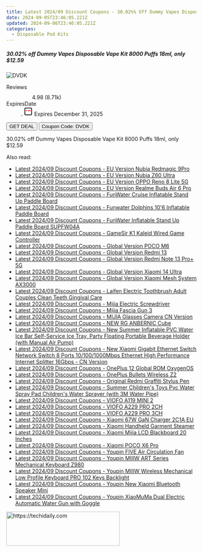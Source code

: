 ```yaml
---
title: Latest 2024/09 Discount Coupons - 30.02%% Off Dummy Vapes Disposable Vape Kit 8000 Puffs 18Ml, only $12.59
date: 2024-09-05T23:46:05.221Z
updated: 2024-09-06T23:46:05.221Z
categories:
  - Disposable Pod Kits
---
```



<div class="max-w-4xl mx-auto grid grid-cols-1 lg:max-w-5xl lg:gap-x-20 lg:grid-cols-2">
  <div class="relative p-3 col-start-1 row-start-1 flex flex-col-reverse rounded-lg bg-gradient-to-t from-black/75 via-black/0 sm:bg-none sm:row-start-2 sm:p-0 lg:row-start-1">
    <h5 class="mt-1 text-lg font-semibold text-white sm:text-slate-900 md:text-2xl dark:sm:text-white">30.02% off Dummy Vapes Disposable Vape Kit 8000 Puffs 18ml, only $12.59</h5>
  </div>
  
  <div class="col-start-1 col-end-3 row-start-1 grid gap-4 sm:mb-6 sm:grid-cols-4 lg:col-start-2 lg:row-span-6 lg:row-end-6 lg:mb-0 lg:gap-6">
      <img src="https://static.shareasale.com/image/90958/deal/000000_16905306585472.png" onClick="javascript:window.open(decodeURIComponent('https%3A%2F%2Fwww.shareasale.com%2Fu.cfm%3Fd%3D1046819%26m%3D90958%26u%3D4338022'), '_blank');void(0);" alt="DVDK" class="h-60 w-full rounded-lg object-cover sm:col-span-2 sm:h-52 lg:col-span-full" loading="lazy" />
    
  </div>
  <dl class="row-start-2 mt-4 flex items-center text-xs font-medium sm:row-start-3 sm:mt-1 md:mt-2.5 lg:row-start-2">
    <dt class="sr-only">Reviews</dt>
    <dd class="flex items-center text-indigo-600 dark:text-indigo-400">
      <svg width="24" height="24" fill="none" aria-hidden="true" class="mr-1 stroke-current dark:stroke-indigo-500">
        <path d="m12 5 2 5h5l-4 4 2.103 5L12 16l-5.103 3L9 14l-4-4h5l2-5Z" stroke-width="2" stroke-linecap="round" stroke-linejoin="round" />
      </svg>
      <span>4.98 <span class="font-normal text-slate-400">(8.71k)</span></span>
    </dd>
    <dt class="sr-only">ExpiresDate</dt>
    <dd class="flex items-center">
      <svg width="2" height="2" aria-hidden="true" fill="currentColor" class="mx-3 text-slate-300">
        <circle cx="1" cy="1" r="1" />
      </svg>
      <svg width="24" height="24" viewBox="0 0 24 24" fill="none" stroke="currentColor" stroke-width="2">
        <rect x="3" y="3" width="18" height="18" rx="2" fill="#fff" />
        <path d="M6 10L18 10" stroke="red" stroke-width="2" fill="none" />
        <path d="M10 6L10 18" stroke="#fff" stroke-width="2" fill="none" />
      </svg>
      Expires December 31, 2025    </dd>
  </dl>
  <div class="col-start-1 row-start-3 mt-4 self-center sm:col-start-2 sm:row-span-2 sm:row-start-2 sm:mt-0 lg:col-start-1 lg:row-start-3 lg:row-end-4 lg:mt-6">
    <button type="button" onClick="javascript:window.open(decodeURIComponent('https%3A%2F%2Fwww.shareasale.com%2Fu.cfm%3Fd%3D1046819%26m%3D90958%26u%3D4338022'), '_blank');void(0);" class="rounded-lg bg-red-600 px-3 py-2 text-sm font-medium leading-6 text-white">GET DEAL</button>
    <button type="button" onClick="javascript:window.open(decodeURIComponent('https%3A%2F%2Fwww.shareasale.com%2Fu.cfm%3Fd%3D1046819%26m%3D90958%26u%3D4338022'), '_blank');void(0);" class="border-dashed border-2 border-indigo-600 bg-green-100 text-sm leading-6 font-medium py-2 px-3 rounded-lg">Coupon Code: DVDK</button>
  </div>
  <p class="col-start-1 mt-4 text-sm leading-6 sm:col-span-2 lg:col-span-1 lg:row-start-4 lg:mt-6 dark:text-slate-400">
    30.02% off Dummy Vapes Disposable Vape Kit 8000 Puffs 18ml, only $12.59 
  </p>
</div>
<span class="atpl-alsoreadstyle">Also read:</span>
<div><ul>
<li><a href="https://coupons.techidaily.com/coupon-1117823-share-97331-sale/"><u>Latest 2024/09 Discount Coupons - EU Version Nubia Redmagic 9Pro</u></a></li>
<li><a href="https://coupons.techidaily.com/coupon-1117822-share-97331-sale/"><u>Latest 2024/09 Discount Coupons - EU Version Nubia Z60 Ultra</u></a></li>
<li><a href="https://coupons.techidaily.com/coupon-1117821-share-97331-sale/"><u>Latest 2024/09 Discount Coupons - EU Version OPPO Reno 8 Lite 5G</u></a></li>
<li><a href="https://coupons.techidaily.com/coupon-1117826-share-97331-sale/"><u>Latest 2024/09 Discount Coupons - EU Version Realme Buds Air 6 Pro</u></a></li>
<li><a href="https://coupons.techidaily.com/coupon-1117845-share-97331-sale/"><u>Latest 2024/09 Discount Coupons - FunWater Cruise Inflatable Stand Up Paddle Board</u></a></li>
<li><a href="https://coupons.techidaily.com/coupon-1117847-share-97331-sale/"><u>Latest 2024/09 Discount Coupons - Funwater Dolphins 10'6 Inflatable Paddle Board</u></a></li>
<li><a href="https://coupons.techidaily.com/coupon-1117846-share-97331-sale/"><u>Latest 2024/09 Discount Coupons - FunWater Inflatable Stand Up Paddle Board SUPFW04A</u></a></li>
<li><a href="https://coupons.techidaily.com/coupon-1117827-share-97331-sale/"><u>Latest 2024/09 Discount Coupons - GameSir K1 Kaleid Wired Game Controller</u></a></li>
<li><a href="https://coupons.techidaily.com/coupon-1117843-share-97331-sale/"><u>Latest 2024/09 Discount Coupons - Global Version POCO M6</u></a></li>
<li><a href="https://coupons.techidaily.com/coupon-1117835-share-97331-sale/"><u>Latest 2024/09 Discount Coupons - Global Version Redmi 13</u></a></li>
<li><a href="https://coupons.techidaily.com/coupon-1117849-share-97331-sale/"><u>Latest 2024/09 Discount Coupons - Global Version Redmi Note 13 Pro+ 5G</u></a></li>
<li><a href="https://coupons.techidaily.com/coupon-1117850-share-97331-sale/"><u>Latest 2024/09 Discount Coupons - Global Version Xiaomi 14 Ultra</u></a></li>
<li><a href="https://coupons.techidaily.com/coupon-1117824-share-97331-sale/"><u>Latest 2024/09 Discount Coupons - Global Version Xiaomi Mesh System AX3000</u></a></li>
<li><a href="https://coupons.techidaily.com/coupon-1117837-share-97331-sale/"><u>Latest 2024/09 Discount Coupons - Laifen Electric Toothbrush Adult Couples Clean Teeth Gingival Care</u></a></li>
<li><a href="https://coupons.techidaily.com/coupon-1117842-share-97331-sale/"><u>Latest 2024/09 Discount Coupons - Mijia Electric Screwdriver</u></a></li>
<li><a href="https://coupons.techidaily.com/coupon-1117839-share-97331-sale/"><u>Latest 2024/09 Discount Coupons - Mijia Fascia Gun 3</u></a></li>
<li><a href="https://coupons.techidaily.com/coupon-1117817-share-97331-sale/"><u>Latest 2024/09 Discount Coupons - MIJIA Glasses Camera CN Version</u></a></li>
<li><a href="https://coupons.techidaily.com/coupon-1117848-share-97331-sale/"><u>Latest 2024/09 Discount Coupons - NEW RG ANBERNIC Cube</u></a></li>
<li><a href="https://coupons.techidaily.com/coupon-1117828-share-97331-sale/"><u>Latest 2024/09 Discount Coupons - New Summer Inflatable PVC Water Ice Bar Self-Service Ice Tray, Party Floating Portable Beverage Holder (with Manual Air Pump)</u></a></li>
<li><a href="https://coupons.techidaily.com/coupon-1117841-share-97331-sale/"><u>Latest 2024/09 Discount Coupons - New Xiaomi Gigabit Ethernet Switch Network Switch 8 Ports 10/100/1000Mbps Ethernet High Performance Internet Splitter 16Gbps - CN Version</u></a></li>
<li><a href="https://coupons.techidaily.com/coupon-1117819-share-97331-sale/"><u>Latest 2024/09 Discount Coupons - OnePlus 12 Global ROM OxygenOS</u></a></li>
<li><a href="https://coupons.techidaily.com/coupon-1117825-share-97331-sale/"><u>Latest 2024/09 Discount Coupons - OnePlus Bullets Wireless Z2</u></a></li>
<li><a href="https://coupons.techidaily.com/coupon-1117844-share-97331-sale/"><u>Latest 2024/09 Discount Coupons - Original Redmi Graffiti Stylus Pen</u></a></li>
<li><a href="https://coupons.techidaily.com/coupon-1117829-share-97331-sale/"><u>Latest 2024/09 Discount Coupons - Summer Children's Toys Pvc Water Spray Pad Children's Water Sprayer (with 3M Water Pipe)</u></a></li>
<li><a href="https://coupons.techidaily.com/coupon-1117832-share-97331-sale/"><u>Latest 2024/09 Discount Coupons - VIOFO A119 MINI 2</u></a></li>
<li><a href="https://coupons.techidaily.com/coupon-1117834-share-97331-sale/"><u>Latest 2024/09 Discount Coupons - VIOFO A229 PRO 2CH</u></a></li>
<li><a href="https://coupons.techidaily.com/coupon-1117833-share-97331-sale/"><u>Latest 2024/09 Discount Coupons - VIOFO A229 PRO 3CH</u></a></li>
<li><a href="https://coupons.techidaily.com/coupon-1117830-share-97331-sale/"><u>Latest 2024/09 Discount Coupons - Xiaomi 67W GaN Charger 2C1A EU</u></a></li>
<li><a href="https://coupons.techidaily.com/coupon-1117831-share-97331-sale/"><u>Latest 2024/09 Discount Coupons - Xiaomi Handheld Garment Steamer</u></a></li>
<li><a href="https://coupons.techidaily.com/coupon-1117818-share-97331-sale/"><u>Latest 2024/09 Discount Coupons - Xiaomi Mijia LCD Blackboard 20 Inches</u></a></li>
<li><a href="https://coupons.techidaily.com/coupon-1117820-share-97331-sale/"><u>Latest 2024/09 Discount Coupons - Xiaomi POCO X6 Pro</u></a></li>
<li><a href="https://coupons.techidaily.com/coupon-1117840-share-97331-sale/"><u>Latest 2024/09 Discount Coupons - Youpin FIVE Air Circulation Fan</u></a></li>
<li><a href="https://coupons.techidaily.com/coupon-1117816-share-97331-sale/"><u>Latest 2024/09 Discount Coupons - Youpin MIIIW ART Series Mechanical Keyboard Z980</u></a></li>
<li><a href="https://coupons.techidaily.com/coupon-1117815-share-97331-sale/"><u>Latest 2024/09 Discount Coupons - Youpin MIIIW Wireless Mechanical Low Profile Keyboard PRO 102 Keys Backlight</u></a></li>
<li><a href="https://coupons.techidaily.com/coupon-1117836-share-97331-sale/"><u>Latest 2024/09 Discount Coupons - Youpin New Xiaomi Bluetooth Speaker Mini</u></a></li>
<li><a href="https://coupons.techidaily.com/coupon-1117838-share-97331-sale/"><u>Latest 2024/09 Discount Coupons - Youpin XiaoMuMa Dual Electric Automatic Water Gun with Goggle</u></a></li>
</ul></div>

<ins class="adsbygoogle"
      style="display:block"
      data-ad-client="ca-pub-7571918770474297"
      data-ad-slot="8358498916"
      data-ad-format="auto"
      data-full-width-responsive="true"></ins>
<!-- affiliate ads begin -->
<a href="https://25home.pxf.io/c/5597632/2123476/16836" target="_top" id="2123476">
  <img src="//a.impactradius-go.com/display-ad/16836-2123476" border="0" alt="https://techidaily.com" width="300" height="90"/>
</a>
<img height="0" width="0" src="https://25home.pxf.io/i/5597632/2123476/16836" style="position:absolute;visibility:hidden;" border="0" />
<!-- affiliate ads end -->